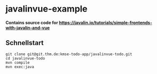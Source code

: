 # javalinvue-example

#### Contains source code for https://javalin.io/tutorials/simple-frontends-with-javalin-and-vue

## Schnellstart

```
git clone git@git.thm.de:kmse-todo-app/javalinvue-todo.git
cd javalinvue-todo
mvn compile
mvn exec:java
```
